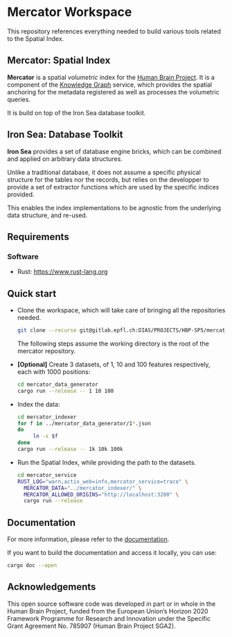 # Mercator Workspace

This repository references everything needed to build various tools related to the Spatial Index.

## Mercator: Spatial Index

**Mercator** is a spatial *volumetric* index for the [Human Brain Project](http://www.humanbrainproject.eu). It is a component of the [Knowledge Graph](http://www.humanbrainproject.eu/en/explore-the-brain/search/) service, which  provides the spatial anchoring for the metadata registered as well as processes the volumetric queries.

It is build on top of the Iron Sea database toolkit.

## Iron Sea: Database Toolkit

**Iron Sea** provides a set of database engine bricks, which can be combined and applied on arbitrary data structures.

Unlike a traditional database, it does not assume a specific physical structure for the tables nor the records, but relies on the developper to provide a set of extractor functions which are used by the specific indices provided.

This enables the index implementations to be agnostic from the underlying data structure, and re-used.

## Requirements

### Software

 * Rust: https://www.rust-lang.org

## Quick start

 * Clone the workspace, which will take care of bringing all the repositories needed.

   ```sh
   git clone --recurse git@gitlab.epfl.ch:DIAS/PROJECTS/HBP-SP5/mercator.git
   ```

   The following steps assume the working directory is the root of the mercator repository.

 * **[Optional]** Create 3 datasets, of 1, 10 and 100 features respectively, each with 1000 positions:

   ```sh
   cd mercator_data_generator
   cargo run --release -- 1 10 100
   ```

 * Index the data:

   ```sh
   cd mercator_indexer
   for f in ../mercator_data_generator/1*.json
   do
   	    ln -s $f
   done
   cargo run --release -- 1k 10k 100k
   ```
   
 * Run the Spatial Index, while providing the path to the datasets.

   ```sh
   cd mercator_service
   RUST_LOG="warn,actix_web=info,mercator_service=trace" \
     MERCATOR_DATA="../mercator_indexer/" \
     MERCATOR_ALLOWED_ORIGINS="http://localhost:3200" \
     cargo run --release
   ```

## Documentation

For more information, please refer to the [documentation](https://epfl-dias.github.io/PROJECT_NAME/).

If you want to build the documentation and access it locally, you can use:

```sh
cargo doc --open
```

## Acknowledgements

This open source software code was developed in part or in whole in the
Human Brain Project, funded from the European Union’s Horizon 2020
Framework Programme for Research and Innovation under the Specific Grant
Agreement No. 785907 (Human Brain Project SGA2).

